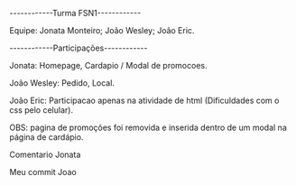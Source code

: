 ------------Turma FSN1------------

Equipe:
Jonata Monteiro; João Wesley; João Eric.

------------Participações------------

Jonata: Homepage, Cardapio / Modal de promocoes.

João Wesley: Pedido, Local.

João Eric: Participacao apenas na atividade de html (Dificuldades com o css pelo celular).



OBS: pagina de promoções foi removida e inserida dentro de um modal na página de cardápio.

Comentario Jonata

Meu commit Joao